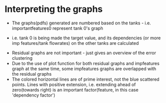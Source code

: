 # Interpreting the graphs

* The graphs(pdfs) generated are numbered based on the tanks - i.e. importantfeatures0 represent tank 0's graph
 - i.e. tank 0 is being made the target value, and its dependencies (or more imp features/tank flowrates) on the other tanks are calculated
* Residual graphs are not important - just gives an overview of the error clustering
* Due to the use of plot function for both residual graphs and impfeatures graph at the same time, some impfeatures graphs are overlapped with the residual graphs
* The colored horizontal lines are of prime interest, not the blue scattered points. Lines with positive extension, i.e. extending ahead of zero(towards right)
  is an important factor(feature, in this case 'dependency factor')
